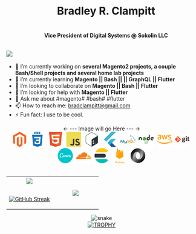 <div id="user-content-toc">
  <ul align="center">
    <summary>
        <h1 style="display: inline-block">Bradley R. Clampitt</h1><br>
        <h4 style="display: inline-block">Vice President of Digital Systems @ Sokolin LLC</h2>
    </summary>
  </ul>
</div>

![](https://komarev.com/ghpvc/?username=bradclampitt&style=for-the-badge)

<!-- Intro -->
- 🔭 I’m currently working on **several Magento2 projects, a couple Bash/Shell projects and several home lab projects**
- 🌱 I’m currently learning **Magento || Bash || || GraphQL || Flutter**
- 👯 I’m looking to collaborate on **Magento || Bash || Flutter**
- 🤔 I’m looking for help with **Magento || Flutter**
- 💬 Ask me about #magento# #bash# #flutter
- 📫 How to reach me:  bradclampitt@gmail.com
- ⚡ Fun fact: I use to be cool.

<!-- Intro End -->


<div align="center">
    <span><- ---  Image will go Here  --- -></span>
</div>
<div align="center">
  <img src="https://github.com/devicons/devicon/blob/master/icons/magento/magento-original.svg" title="Magento" alt="Magento" width="40" height="40"/>&nbsp;
  <img src="https://github.com/devicons/devicon/blob/master/icons/css3/css3-plain-wordmark.svg"  title="CSS3" alt="CSS" width="40" height="40"/>&nbsp;
  <img src="https://github.com/devicons/devicon/blob/master/icons/html5/html5-original.svg" title="HTML5" alt="HTML" width="40" height="40"/>&nbsp;
  <img src="https://github.com/devicons/devicon/blob/master/icons/javascript/javascript-original.svg" title="JavaScript" alt="JavaScript" width="40" height="40"/>&nbsp;
  <img src="https://github.com/devicons/devicon/blob/master/icons/bash/bash-original.svg" title="Bash" alt="Bash" width="40" height="40"/>&nbsp;
  <img src="https://github.com/devicons/devicon/blob/master/icons/flutter/flutter-original.svg" title="Flutter" alt="Flutter" width="40" height="40"/>&nbsp;
  <img src="https://github.com/devicons/devicon/blob/master/icons/mysql/mysql-original-wordmark.svg" title="MySQL"  alt="MySQL" width="40" height="40"/>&nbsp;
  <img src="https://github.com/devicons/devicon/blob/master/icons/nodejs/nodejs-original-wordmark.svg" title="NodeJS" alt="NodeJS" width="40" height="40"/>&nbsp;
  <img src="https://github.com/devicons/devicon/blob/master/icons/amazonwebservices/amazonwebservices-plain-wordmark.svg" title="AWS" alt="AWS" width="40" height="40"/>&nbsp;
  <img src="https://github.com/devicons/devicon/blob/master/icons/git/git-original-wordmark.svg" title="Git" **alt="Git" width="40" height="40"/>&nbsp;
  <img src="https://github.com/devicons/devicon/blob/master/icons/canva/canva-original.svg" title="Canva" alt="Canva" width="40" height="40"/>&nbsp;
  <img src="https://github.com/devicons/devicon/blob/master/icons/cloudflare/cloudflare-original.svg" title="Cloudflare" alt="Cloudflare" width="40" height="40"/>&nbsp;
  <img src="https://github.com/devicons/devicon/blob/master/icons/elasticsearch/elasticsearch-original.svg" title="Elasticsearch" alt="Elasticsearch" width="40" height="40"/>&nbsp;
  <img src="https://github.com/devicons/devicon/blob/master/icons/firebase/firebase-plain-wordmark.svg" title="Firebase" alt="Firebase" width="40" height="40"/>&nbsp;
  <img src="https://github.com/devicons/devicon/blob/master/icons/json/json-original.svg" title="json"  alt="json" width="40" height="40"/>
</div>
<br>


<!--- stats & Trophy (start) -->
<p align="center">
    <!--- stats (start) -->
    <table align="center">
        <tr border="none">
            <td width="50%" align="center">
                <img  align="center"  src="https://github-readme-stats.vercel.app/api?username=bradclampitt&theme=nord&show_icons=true&count_private=true" />
                <br></br>

[![GitHub Streak](https://streak-stats.demolab.com/?user=bradclampitt&theme)](https://git.io/streak-stats)

</td>
            <td width="50%" align="center">
                <img align="center" src="https://github-readme-stats.anuraghazra1.vercel.app/api/top-langs/?username=bradclampitt&theme=nord&hide_border=false&no-bg=true&no-frame=true&langs_count=10"/>
            </td>
        </tr>
    </table>
    <!--- stats (end) -->
    <!--- Conribution Graph -->
    <div align="center">
        <img  src="https://github-readme-activity-graph.vercel.app/graph?username=bradclampitt&theme=nord" alt="snake" /></a>
    </div>
    <!--- trophy (start) -->
    <div align=center>
        <a href="https://github.com/ryo-ma/github-profile-trophy" title="Go to Source">
            <img align="center" width=84% src="https://github-profile-trophy.vercel.app/?username=bradclampitt&theme=flat&row=1&column=9&margin-h=15&margin-w=5&no-bg=true" alt="TROPHY" />
        </a>
    </div>
    <!--- trophy (end) -->
</p>
<!--- stats (end) -->
